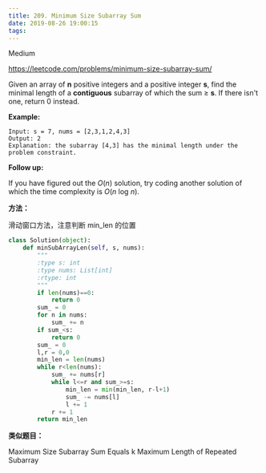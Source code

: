```yaml
---
title: 209. Minimum Size Subarray Sum
date: 2019-08-26 19:00:15
tags:
---
```


Medium

https://leetcode.com/problems/minimum-size-subarray-sum/

Given an array of **n** positive integers and a positive integer **s**, find the minimal length of a **contiguous** subarray of which the sum ≥ **s**. If there isn't one, return 0 instead.

**Example:** 

```
Input: s = 7, nums = [2,3,1,2,4,3]
Output: 2
Explanation: the subarray [4,3] has the minimal length under the problem constraint.
```

**Follow up:**

If you have figured out the *O*(*n*) solution, try coding another solution of which the time complexity is *O*(*n* log *n*). 

**方法：**

滑动窗口方法，注意判断 min_len 的位置

```python
class Solution(object):
    def minSubArrayLen(self, s, nums):
        """
        :type s: int
        :type nums: List[int]
        :rtype: int
        """
        if len(nums)==0:
            return 0
        sum_ = 0
        for n in nums:
            sum_ += n
        if sum_<s:
            return 0
        sum_ = 0
        l,r = 0,0
        min_len = len(nums)
        while r<len(nums):
            sum_ += nums[r]
            while l<=r and sum_>=s:
                min_len = min(min_len, r-l+1)
                sum_ -= nums[l]
                l += 1
            r += 1
        return min_len
```

**类似题目：**

Maximum Size Subarray Sum Equals k
Maximum Length of Repeated Subarray